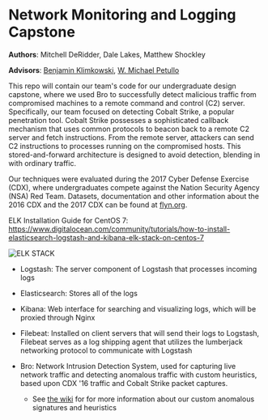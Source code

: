 # Network Monitoring and Logging Capstone

**Authors**: Mitchell DeRidder, Dale Lakes, Matthew Shockley

**Advisors**: [Benjamin Klimkowski](code@benklim.org), [W. Michael Petullo](mike@flyn.org)

This repo will contain our team's code for our undergraduate design capstone, where we used Bro to successfully detect malicious traffic from compromised machines to a remote command and control (C2) server. Specifically, our team focused on detecting Cobalt Strike, a popular penetration tool. Cobalt Strike possesses a sophisticated callback mechanism that uses common protocols to beacon back to a remote C2 server and fetch instructions. From the remote server, attackers can send C2 instructions to processes running on the compromised hosts. This stored-and-forward architecture is designed to avoid detection, blending in with ordinary traffic. 

Our techniques were evaluated during the 2017 Cyber Defense Exercise (CDX), where undergraduates compete against the Nation Security Agency (NSA) Red Team. Datasets, documentation and other information about the 2016 CDX and the 2017 CDX can be found at [flyn.org](https://flyn.org/). 

ELK Installation Guide for CentOS 7: 
https://www.digitalocean.com/community/tutorials/how-to-install-elasticsearch-logstash-and-kibana-elk-stack-on-centos-7
 
![ELK STACK](https://assets.digitalocean.com/articles/elk/elk-infrastructure.png)

* Logstash: The server component of Logstash that processes incoming logs

* Elasticsearch: Stores all of the logs

* Kibana: Web interface for searching and visualizing logs, which will be proxied through Nginx

* Filebeat: Installed on client servers that will send their logs to Logstash, Filebeat serves as a log shipping agent that utilizes the lumberjack networking protocol to communicate with Logstash

* Bro: Network Intrusion Detection System, used for capturing live network traffic and detecting anomalous traffic with custom heuristics, based upon CDX '16 traffic and Cobalt Strike packet captures.
	* See [the wiki](https://github.com/spitfire55/MegaDev_Capstone/wiki/Abnormal-Logging-Identifiers) for for more information about our custom anomalous signatures and heuristics
